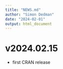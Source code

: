 ```yaml
---
title: "NEWS.md"
author: "Simon Dedman"
date: "2024-02-01"
output: html_document
---
```

# v2024.02.15
* first CRAN release


<!-- If an item is related to an issue in GitHub, include the issue number in parentheses, e.g. (#​10).
If an item is related to a pull request, include the pull request number and the author, e.g. (#​101, @hadley).
Doing this makes it easy to navigate to the relevant issues on GitHub.-->
